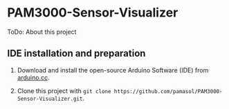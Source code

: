 # PAM3000-Sensor-Visualizer

ToDo: About this project

## IDE installation and preparation

1. Download and install the open-source Arduino Software (IDE) from [arduino.cc](https://www.arduino.cc/en/main/software).

2. Clone this project with `git clone https://github.com/pamasol/PAM3000-Sensor-Visualizer.git`.

